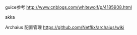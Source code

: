 guice参考
http://www.cnblogs.com/whitewolf/p/4185908.html

akka

Archaius 配置管理
https://github.com/Netflix/archaius/wiki
